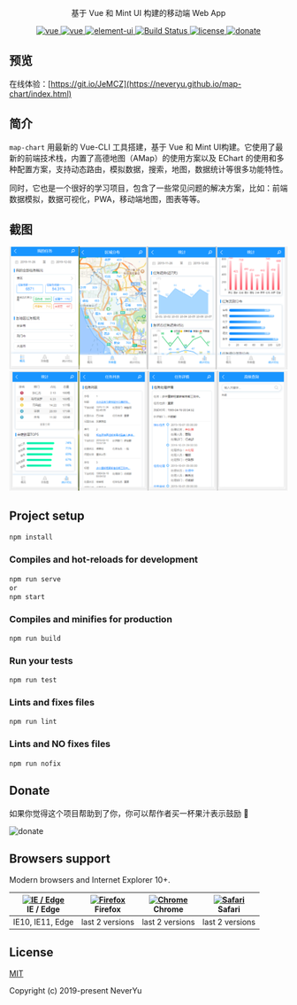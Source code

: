 <p align="center">基于 Vue 和 Mint UI 构建的移动端 Web App</p>

<p align="center">
  <a href="https://cli.vuejs.org/" rel="nofollow" target="_blank">
    <img src="https://img.shields.io/badge/vue--cli-3.3.0-brightgreen.svg" alt="vue">
  </a>
  <a href="https://github.com/vuejs/vue" rel="nofollow" target="_blank">
    <img src="https://img.shields.io/badge/vue-2.6.10-brightgreen.svg" alt="vue">
  </a>
  <a href="http://mint-ui.github.io/" rel="nofollow" target="_blank">
    <img src="https://img.shields.io/badge/mint--ui-2.2.13-brightgreen.svg" alt="element-ui">
  </a>
  <a href="https://travis-ci.org/Neveryu/map-chart" rel="nofollow" target="_blank">
    <img src="https://travis-ci.org/Neveryu/map-chart.svg?branch=master" alt="Build Status">
  </a>
  <a href="https://github.com/Neveryu/vue-cms/blob/master/LICENSE">
    <img src="https://img.shields.io/github/license/mashape/apistatus.svg" alt="license">
  </a>
  <a href="https://neveryu.github.io/reward/index.html" target="_blank">
    <img src="https://img.shields.io/badge/%24-donate-ff69b4.svg" alt="donate">
  </a>
</p>

## 预览
在线体验：[https://git.io/JeMCZ](https://neveryu.github.io/map-chart/index.html)

## 简介
`map-chart` 用最新的 Vue-CLI 工具搭建，基于 Vue 和 Mint UI构建。它使用了最新的前端技术栈，内置了高德地图（AMap）的使用方案以及 EChart 的使用和多种配置方案，支持动态路由，模拟数据，搜索，地图，数据统计等很多功能特性。

同时，它也是一个很好的学习项目，包含了一些常见问题的解决方案，比如：前端数据模拟，数据可视化，PWA，移动端地图，图表等等。

## 截图
![](./screenshot/screenshot-1.png)
![](./screenshot/screenshot-2.png)

## Project setup
```
npm install
```

### Compiles and hot-reloads for development
```
npm run serve
or
npm start
```

### Compiles and minifies for production
```
npm run build
```

### Run your tests
```
npm run test
```

### Lints and fixes files
```
npm run lint
```

### Lints and NO fixes files
```
npm run nofix
```

## Donate

如果你觉得这个项目帮助到了你，你可以帮作者买一杯果汁表示鼓励 :tropical_drink:

<img src="https://neveryu.github.io/reward/wechat-alipay.png" alt="donate" width="650">


## Browsers support

Modern browsers and Internet Explorer 10+.

| [<img src="https://raw.githubusercontent.com/alrra/browser-logos/master/src/edge/edge_48x48.png" alt="IE / Edge" width="24px" height="24px" />](http://godban.github.io/browsers-support-badges/)</br>IE / Edge | [<img src="https://raw.githubusercontent.com/alrra/browser-logos/master/src/firefox/firefox_48x48.png" alt="Firefox" width="24px" height="24px" />](http://godban.github.io/browsers-support-badges/)</br>Firefox | [<img src="https://raw.githubusercontent.com/alrra/browser-logos/master/src/chrome/chrome_48x48.png" alt="Chrome" width="24px" height="24px" />](http://godban.github.io/browsers-support-badges/)</br>Chrome | [<img src="https://raw.githubusercontent.com/alrra/browser-logos/master/src/safari/safari_48x48.png" alt="Safari" width="24px" height="24px" />](http://godban.github.io/browsers-support-badges/)</br>Safari |
| --------- | --------- | --------- | --------- |
| IE10, IE11, Edge| last 2 versions| last 2 versions| last 2 versions

## License

[MIT](https://github.com/Neveryu/vue-cms/blob/master/LICENSE)

Copyright (c) 2019-present NeverYu

